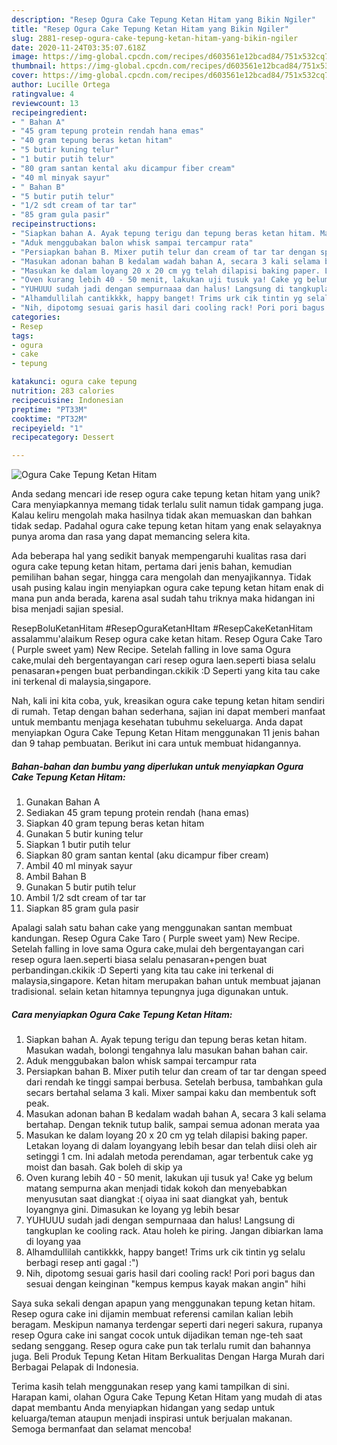 ```yaml
---
description: "Resep Ogura Cake Tepung Ketan Hitam yang Bikin Ngiler"
title: "Resep Ogura Cake Tepung Ketan Hitam yang Bikin Ngiler"
slug: 2881-resep-ogura-cake-tepung-ketan-hitam-yang-bikin-ngiler
date: 2020-11-24T03:35:07.618Z
image: https://img-global.cpcdn.com/recipes/d603561e12bcad84/751x532cq70/ogura-cake-tepung-ketan-hitam-foto-resep-utama.jpg
thumbnail: https://img-global.cpcdn.com/recipes/d603561e12bcad84/751x532cq70/ogura-cake-tepung-ketan-hitam-foto-resep-utama.jpg
cover: https://img-global.cpcdn.com/recipes/d603561e12bcad84/751x532cq70/ogura-cake-tepung-ketan-hitam-foto-resep-utama.jpg
author: Lucille Ortega
ratingvalue: 4
reviewcount: 13
recipeingredient:
- " Bahan A"
- "45 gram tepung protein rendah hana emas"
- "40 gram tepung beras ketan hitam"
- "5 butir kuning telur"
- "1 butir putih telur"
- "80 gram santan kental aku dicampur fiber cream"
- "40 ml minyak sayur"
- " Bahan B"
- "5 butir putih telur"
- "1/2 sdt cream of tar tar"
- "85 gram gula pasir"
recipeinstructions:
- "Siapkan bahan A. Ayak tepung terigu dan tepung beras ketan hitam. Masukan wadah, bolongi tengahnya lalu masukan bahan bahan cair."
- "Aduk menggubakan balon whisk sampai tercampur rata"
- "Persiapkan bahan B. Mixer putih telur dan cream of tar tar dengan speed dari rendah ke tinggi sampai berbusa. Setelah berbusa, tambahkan gula secars bertahal selama 3 kali. Mixer sampai kaku dan membentuk soft peak."
- "Masukan adonan bahan B kedalam wadah bahan A, secara 3 kali selama bertahap. Dengan teknik tutup balik, sampai semua adonan merata yaa"
- "Masukan ke dalam loyang 20 x 20 cm yg telah dilapisi baking paper. Letakan loyang di dalam loyangyang lebih besar dan telah diisi oleh air setinggi 1 cm. Ini adalah metoda perendaman, agar terbentuk cake yg moist dan basah. Gak boleh di skip ya"
- "Oven kurang lebih 40 - 50 menit, lakukan uji tusuk ya! Cake yg belum matang sempurna akan menjadi tidak kokoh dan menyebabkan menyusutan saat diangkat :( oiyaa ini saat diangkat yah, bentuk loyangnya gini. Dimasukan ke loyang yg lebih besar"
- "YUHUUU sudah jadi dengan sempurnaaa dan halus! Langsung di tangkuplan ke cooling rack. Atau holeh ke piring. Jangan dibiarkan lama di loyang yaa"
- "Alhamdullilah cantikkkk, happy banget! Trims urk cik tintin yg selalu berbagi resep anti gagal :&#34;)"
- "Nih, dipotomg sesuai garis hasil dari cooling rack! Pori pori bagus dan sesuai dengan keinginan &#34;kempus kempus kayak makan angin&#34; hihi"
categories:
- Resep
tags:
- ogura
- cake
- tepung

katakunci: ogura cake tepung 
nutrition: 283 calories
recipecuisine: Indonesian
preptime: "PT33M"
cooktime: "PT32M"
recipeyield: "1"
recipecategory: Dessert

---
```



![Ogura Cake Tepung Ketan Hitam](https://img-global.cpcdn.com/recipes/d603561e12bcad84/751x532cq70/ogura-cake-tepung-ketan-hitam-foto-resep-utama.jpg)

Anda sedang mencari ide resep ogura cake tepung ketan hitam yang unik? Cara menyiapkannya memang tidak terlalu sulit namun tidak gampang juga. Kalau keliru mengolah maka hasilnya tidak akan memuaskan dan bahkan tidak sedap. Padahal ogura cake tepung ketan hitam yang enak selayaknya punya aroma dan rasa yang dapat memancing selera kita.

Ada beberapa hal yang sedikit banyak mempengaruhi kualitas rasa dari ogura cake tepung ketan hitam, pertama dari jenis bahan, kemudian pemilihan bahan segar, hingga cara mengolah dan menyajikannya. Tidak usah pusing kalau ingin menyiapkan ogura cake tepung ketan hitam enak di mana pun anda berada, karena asal sudah tahu triknya maka hidangan ini bisa menjadi sajian spesial.

ResepBoluKetanHitam #ResepOguraKetanHItam #ResepCakeKetanHitam assalammu&#39;alaikum Resep ogura cake ketan hitam. Resep Ogura Cake Taro ( Purple sweet yam) New Recipe. Setelah falling in love sama Ogura cake,mulai deh bergentayangan cari resep ogura laen.seperti biasa selalu penasaran+pengen buat perbandingan.ckikik :D Seperti yang kita tau cake ini terkenal di malaysia,singapore.


Nah, kali ini kita coba, yuk, kreasikan ogura cake tepung ketan hitam sendiri di rumah. Tetap dengan bahan sederhana, sajian ini dapat memberi manfaat untuk membantu menjaga kesehatan tubuhmu sekeluarga. Anda dapat menyiapkan Ogura Cake Tepung Ketan Hitam menggunakan 11 jenis bahan dan 9 tahap pembuatan. Berikut ini cara untuk membuat hidangannya.

<!--inarticleads1-->

##### Bahan-bahan dan bumbu yang diperlukan untuk menyiapkan Ogura Cake Tepung Ketan Hitam:

1. Gunakan  Bahan A
1. Sediakan 45 gram tepung protein rendah (hana emas)
1. Siapkan 40 gram tepung beras ketan hitam
1. Gunakan 5 butir kuning telur
1. Siapkan 1 butir putih telur
1. Siapkan 80 gram santan kental (aku dicampur fiber cream)
1. Ambil 40 ml minyak sayur
1. Ambil  Bahan B
1. Gunakan 5 butir putih telur
1. Ambil 1/2 sdt cream of tar tar
1. Siapkan 85 gram gula pasir


Apalagi salah satu bahan cake yang menggunakan santan membuat kandungan. Resep Ogura Cake Taro ( Purple sweet yam) New Recipe. Setelah falling in love sama Ogura cake,mulai deh bergentayangan cari resep ogura laen.seperti biasa selalu penasaran+pengen buat perbandingan.ckikik :D Seperti yang kita tau cake ini terkenal di malaysia,singapore. Ketan hitam merupakan bahan untuk membuat jajanan tradisional. selain ketan hitamnya tepungnya juga digunakan untuk. 

<!--inarticleads2-->

##### Cara menyiapkan Ogura Cake Tepung Ketan Hitam:

1. Siapkan bahan A. Ayak tepung terigu dan tepung beras ketan hitam. Masukan wadah, bolongi tengahnya lalu masukan bahan bahan cair.
1. Aduk menggubakan balon whisk sampai tercampur rata
1. Persiapkan bahan B. Mixer putih telur dan cream of tar tar dengan speed dari rendah ke tinggi sampai berbusa. Setelah berbusa, tambahkan gula secars bertahal selama 3 kali. Mixer sampai kaku dan membentuk soft peak.
1. Masukan adonan bahan B kedalam wadah bahan A, secara 3 kali selama bertahap. Dengan teknik tutup balik, sampai semua adonan merata yaa
1. Masukan ke dalam loyang 20 x 20 cm yg telah dilapisi baking paper. Letakan loyang di dalam loyangyang lebih besar dan telah diisi oleh air setinggi 1 cm. Ini adalah metoda perendaman, agar terbentuk cake yg moist dan basah. Gak boleh di skip ya
1. Oven kurang lebih 40 - 50 menit, lakukan uji tusuk ya! Cake yg belum matang sempurna akan menjadi tidak kokoh dan menyebabkan menyusutan saat diangkat :( oiyaa ini saat diangkat yah, bentuk loyangnya gini. Dimasukan ke loyang yg lebih besar
1. YUHUUU sudah jadi dengan sempurnaaa dan halus! Langsung di tangkuplan ke cooling rack. Atau holeh ke piring. Jangan dibiarkan lama di loyang yaa
1. Alhamdullilah cantikkkk, happy banget! Trims urk cik tintin yg selalu berbagi resep anti gagal :&#34;)
1. Nih, dipotomg sesuai garis hasil dari cooling rack! Pori pori bagus dan sesuai dengan keinginan &#34;kempus kempus kayak makan angin&#34; hihi


Saya suka sekali dengan apapun yang menggunakan tepung ketan hitam. Resep ogura cake ini dijamin membuat referensi camilan kalian lebih beragam. Meskipun namanya terdengar seperti dari negeri sakura, rupanya resep Ogura cake ini sangat cocok untuk dijadikan teman nge-teh saat sedang senggang. Resep ogura cake pun tak terlalu rumit dan bahannya juga. Beli Produk Tepung Ketan Hitam Berkualitas Dengan Harga Murah dari Berbagai Pelapak di Indonesia. 

Terima kasih telah menggunakan resep yang kami tampilkan di sini. Harapan kami, olahan Ogura Cake Tepung Ketan Hitam yang mudah di atas dapat membantu Anda menyiapkan hidangan yang sedap untuk keluarga/teman ataupun menjadi inspirasi untuk berjualan makanan. Semoga bermanfaat dan selamat mencoba!
